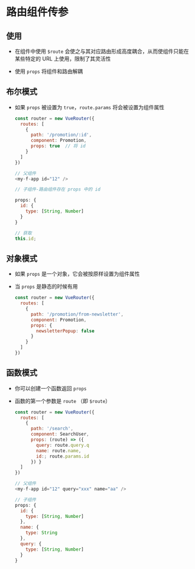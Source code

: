 # 路由组件传参

## 使用

  - 在组件中使用 `$route` 会使之与其对应路由形成高度耦合，从而使组件只能在某些特定的 URL 上使用，限制了其灵活性

  - 使用 `props` 将组件和路由解耦

## 布尔模式

  - 如果 `props` 被设置为 `true`，`route.params` 将会被设置为组件属性

    ```js
    const router = new VueRouter({
      routes: [
        {
          path: '/promotion/:id',
          component: Promotion,
          props: true  // 将 id
        }
      ]
    })
    ```

    ```js
    // 父组件
    <my-f-app id="12" />
    ```

    ```js
    // 子组件-路由组件存在 props 中的 id

    props: {
      id: {
        type: [String, Number]
      }
    }

    // 获取
    this.id;
    ```

## 对象模式

  - 如果 `props` 是一个对象，它会被按原样设置为组件属性

  - 当 `props` 是静态的时候有用

    ```js
    const router = new VueRouter({
      routes: [
        {
          path: '/promotion/from-newsletter',
          component: Promotion,
          props: {
            newsletterPopup: false
          }
        }
      ]
    })
    ```

## 函数模式

  - 你可以创建一个函数返回 `props`

  - 函数的第一个参数是 `route` （即 `$route`）

    ```js
    const router = new VueRouter({
      routes: [
        {
          path: '/search',
          component: SearchUser,
          props: (route) => ({
            query: route.query.q
            name: route.name,
            id:; route.params.id
          }) }
      ]
    })
    ```

    ```js
    // 父组件
    <my-f-app id="12" query="xxx" name="aa" />
    ```

    ```js
    // 子组件
    props: {
      id: {
        type: [String, Number]
      },
      name: {
        type: String
      },
      query: {
        type: [String, Number]
      }
    }
    ```
